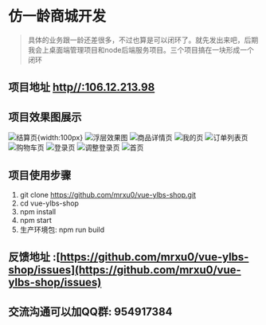 # 仿一龄商城开发

> 具体的业务跟一龄还差很多，不过也算是可以闭环了。就先发出来吧，后期我会上桌面端管理项目和node后端服务项目。三个项目搞在一块形成一个闭环

## 项目地址 [http//:106.12.213.98](http//:106.12.213.98)

## 项目效果图展示
![结算页](./README_IMG/9.jpg){width:100px}
![浮层效果图](./README_IMG/8.jpg)
![商品详情页](./README_IMG/7.jpg)
![我的页](./README_IMG/6.jpg)
![订单列表页](./README_IMG/5.jpg)
![购物车页](./README_IMG/4.jpg)
![登录页](./README_IMG/3.jpg)
![调整登录页](./README_IMG/2.jpg)
![首页](./README_IMG/1.jpg)

## 项目使用步骤

1. git clone https://github.com/mrxu0/vue-ylbs-shop.git
2. cd vue-ylbs-shop
3. npm install
4. npm start
5. 生产环境包: npm run build


## 反馈地址 :[https://github.com/mrxu0/vue-ylbs-shop/issues](https://github.com/mrxu0/vue-ylbs-shop/issues)

## 交流沟通可以加QQ群: 954917384
